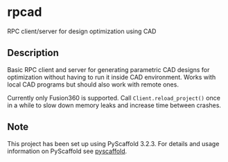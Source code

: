 # rpcad

RPC client/server for design optimization using CAD

## Description

Basic RPC client and server for generating parametric CAD designs for
optimization without having to run it inside CAD environment. Works with local
CAD programs but should also work with remote ones.  

Currently only Fusion360 is supported. Call `Client.reload_project()` once in a
while to slow down memory leaks and increase time between crashes.

## Note

This project has been set up using PyScaffold 3.2.3. For details and usage
information on PyScaffold see [pyscaffold](https://pyscaffold.org/).
